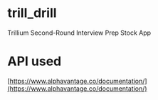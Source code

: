# trill_drill
Trillium Second-Round Interview Prep Stock App
# API used
[https://www.alphavantage.co/documentation/](https://www.alphavantage.co/documentation/)